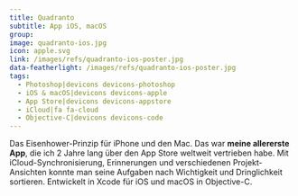 ```yaml
---
title: Quadranto
subtitle: App iOS, macOS
group:
image: quadranto-ios.jpg
icon: apple.svg
link: /images/refs/quadranto-ios-poster.jpg
data-featherlight: /images/refs/quadranto-ios-poster.jpg
tags:
  - Photoshop|devicons devicons-photoshop
  - iOS & macOS|devicons devicons-apple
  - App Store|devicons devicons-appstore
  - iCloud|fa fa-cloud
  - Objective-C|devicons devicons-code
---
```


Das Eisenhower-Prinzip für iPhone und den Mac. Das war **meine allererste App**, die ich 2 Jahre lang über den App Store weltweit vertrieben habe. Mit iCloud-Synchronisierung, Erinnerungen und verschiedenen Projekt-Ansichten konnte man seine Aufgaben nach Wichtigkeit und Dringlichkeit sortieren. Entwickelt in Xcode für iOS und macOS in Objective-C.

